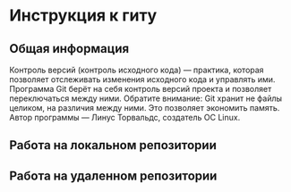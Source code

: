 # Инструкция к гиту

## Общая информация

Контроль версий (контроль исходного кода) — практика, которая позволяет отслеживать
изменения исходного кода и управлять ими.
Программа Git берёт на себя контроль версий
проекта и позволяет переключаться между
ними. Обратите внимание: Git хранит не файлы целиком, на различия между ними. Это позволяет
экономить память. Автор программы — Линус
Торвальдс, создатель ОС Linux. 

## Работа на локальном репозитории

## Работа на удаленном репозитории